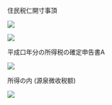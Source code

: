 住民税仁開寸事頂

![](https://www.nta.go.jp/tmp/604862d9-92ff-46c3-af13-be8f7f60a2af/images/6f878b3b5771b0cdc6f9f4a8c5aefbc400e93260b2c8fc97b33866e9c64bf7b1.jpg)

![](https://www.nta.go.jp/tmp/604862d9-92ff-46c3-af13-be8f7f60a2af/images/0794e825ba17d9cb4a1120a8981a231cac271605e22275cf25308f521fac4832.jpg)

平成口年分の所得税の確定申告書A

![](https://www.nta.go.jp/tmp/604862d9-92ff-46c3-af13-be8f7f60a2af/images/7d017144cd1ca2b7f9b858dffa2b6094a744473fbd10bb5e554ed144dac34772.jpg)

所得の内 (源泉微收税额)

![](https://www.nta.go.jp/tmp/604862d9-92ff-46c3-af13-be8f7f60a2af/images/df2d6e7e8a055d0931953fb6f5a197e3adfbb8cad97c17ef14731f10faa92958.jpg)